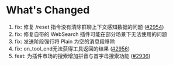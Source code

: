 # What's Changed

1. fix: 修复 /reset 指令没有清除群聊上下文感知数据的问题 ([#2954](https://github.com/AstrBotDevs/AstrBot/issues/2954))
2. fix: 修复自带的 WebSearch 插件可能在部分场景下无法使用的问题
3. fix: 发送阶段强行将 Plain 为空的消息段移除
4. fix: on_tool_end无法获得工具返回的结果 ([#2956](https://github.com/AstrBotDevs/AstrBot/issues/2956))
5. feat: 为插件市场的搜索增加拼音与首字母搜索功能 ([#2936](https://github.com/AstrBotDevs/AstrBot/issues/2936))
